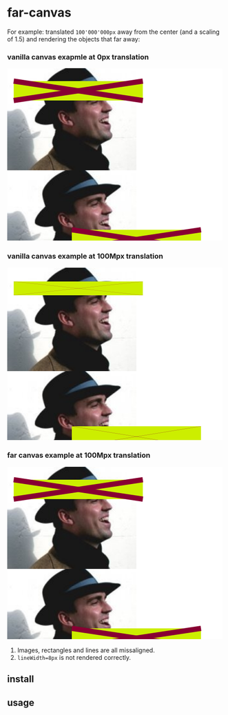 # far-canvas

<why>

For example: translated `100'000'000px` away from the center (and a scaling of 1.5) and rendering the objects that far away:

### vanilla canvas exapmle at 0px translation
<img
  src="static/reference-canvas.png"
  alt="vanilla canvas example"
  title="Vanilla Canvas Example"
  style="display: inline-block; margin: 0 auto;">

### vanilla canvas example at 100Mpx translation
<img
  src="static/vanilla-canvas.png"
  alt="vanilla canvas example"
  title="Vanilla Canvas Example"
  style="display: inline-block; margin: 0 auto;">

### far canvas example at 100Mpx translation
<img
  src="static/far-canvas.png"
  alt="far canvas example"
  title="Far Canvas Example"
  style="display: inline-block; margin: 0 auto;">

1. Images, rectangles and lines are all missaligned.
2. `lineWidth=8px` is not rendered correctly.

## install

## usage